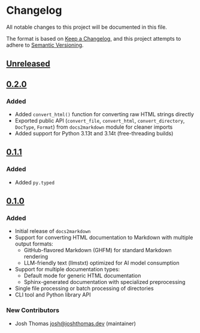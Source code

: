 # Changelog

All notable changes to this project will be documented in this file.

The format is based on [Keep a Changelog](https://keepachangelog.com/en/1.0.0/),
and this project attempts to adhere to [Semantic Versioning](https://semver.org/spec/v2.0.0.html).

<!--
## [${version}]
### Added - for new features
### Changed - for changes in existing functionality
### Deprecated - for soon-to-be removed features
### Removed - for now removed features
### Fixed - for any bug fixes
### Security - in case of vulnerabilities
[${version}]: https://github.com/joshuadavidthomas/docs2markdown/releases/tag/v${version}
-->

## [Unreleased]

## [0.2.0]

### Added

- Added `convert_html()` function for converting raw HTML strings directly
- Exported public API (`convert_file`, `convert_html`, `convert_directory`, `DocType`, `Format`) from `docs2markdown` module for cleaner imports
- Added support for Python 3.13t and 3.14t (free-threading builds)

## [0.1.1]

### Added

- Added `py.typed`

## [0.1.0]

### Added

- Initial release of `docs2markdown`
- Support for converting HTML documentation to Markdown with multiple output formats:
    - GitHub-flavored Markdown (GHFM) for standard Markdown rendering
    - LLM-friendly text (llmstxt) optimized for AI model consumption
- Support for multiple documentation types:
  - Default mode for generic HTML documentation
  - Sphinx-generated documentation with specialized preprocessing
- Single file processing or batch processing of directories
- CLI tool and Python library API

### New Contributors

- Josh Thomas <josh@joshthomas.dev> (maintainer)

[unreleased]: https://github.com/joshuadavidthomas/docs2markdown/compare/v0.2.0...HEAD
[0.1.0]: https://github.com/joshuadavidthomas/docs2markdown/releases/tag/v0.1.0
[0.1.1]: https://github.com/joshuadavidthomas/docs2markdown/releases/tag/v0.1.1
[0.2.0]: https://github.com/joshuadavidthomas/docs2markdown/releases/tag/v0.2.0
